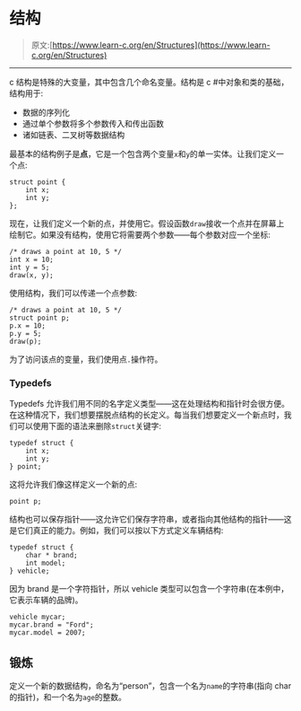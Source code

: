 # 结构

> 原文:[https://www.learn-c.org/en/Structures](https://www.learn-c.org/en/Structures)

* * *

c 结构是特殊的大变量，其中包含几个命名变量。结构是 c #中对象和类的基础，结构用于:

*   数据的序列化
*   通过单个参数将多个参数传入和传出函数
*   诸如链表、二叉树等数据结构

最基本的结构例子是**点**，它是一个包含两个变量`x`和`y`的单一实体。让我们定义一个点:

```
struct point {
    int x;
    int y;
}; 
```

现在，让我们定义一个新的点，并使用它。假设函数`draw`接收一个点并在屏幕上绘制它。如果没有结构，使用它将需要两个参数——每个参数对应一个坐标:

```
/* draws a point at 10, 5 */
int x = 10;
int y = 5;
draw(x, y); 
```

使用结构，我们可以传递一个点参数:

```
/* draws a point at 10, 5 */
struct point p;
p.x = 10;
p.y = 5;
draw(p); 
```

为了访问该点的变量，我们使用点`.`操作符。

### Typedefs

Typedefs 允许我们用不同的名字定义类型——这在处理结构和指针时会很方便。在这种情况下，我们想要摆脱点结构的长定义。每当我们想要定义一个新点时，我们可以使用下面的语法来删除`struct`关键字:

```
typedef struct {
    int x;
    int y;
} point; 
```

这将允许我们像这样定义一个新的点:

```
point p; 
```

结构也可以保存指针——这允许它们保存字符串，或者指向其他结构的指针——这是它们真正的能力。例如，我们可以按以下方式定义车辆结构:

```
typedef struct {
    char * brand;
    int model;
} vehicle; 
```

因为 brand 是一个字符指针，所以 vehicle 类型可以包含一个字符串(在本例中，它表示车辆的品牌)。

```
vehicle mycar;
mycar.brand = "Ford";
mycar.model = 2007; 
```

## 锻炼

定义一个新的数据结构，命名为“person”，包含一个名为`name`的字符串(指向 char 的指针)，和一个名为`age`的整数。